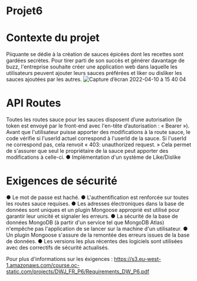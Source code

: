 # Projet6

# Contexte du projet
Piiquante se dédie à la création de sauces épicées dont les recettes sont gardées secrètes. Pour tirer parti de son succès et générer davantage de buzz, l'entreprise souhaite créer une application web dans laquelle les utilisateurs peuvent ajouter leurs sauces préférées et liker ou disliker les sauces ajoutées par les autres.
![Capture d’écran 2022-04-10 à 15 40 04](https://user-images.githubusercontent.com/94977490/171210646-2f99798d-0efd-4ffc-9f4e-cbb46edb572d.png)

# API Routes
Toutes les routes sauce pour les sauces disposent d’une autorisation (le token est envoyé par le front-end avec l'en-tête d’autorisation : « Bearer <token> »). Avant que l'utilisateur puisse apporter des modifications à la route sauce, le code vérifie si l'userId actuel correspond à l'userId de la sauce. Si l'userId ne correspond pas, cela renvoit « 403: unauthorized request. » 
Cela permet de s'assurer que seul le propriétaire de la sauce peut apporter des modifications à celle-ci.
● Implémentation d'un système de Like/Dislike
  
# Exigences de sécurité
● Le mot de passe est haché.
● L'authentification est renforcée sur toutes les routes sauce requises.
● Les adresses électroniques dans la base de données sont uniques et un
plugin Mongoose approprié est utilisé pour garantir leur unicité et signaler
les erreurs.
● La sécurité de la base de données MongoDB (à partir d'un service tel que
MongoDB Atlas) n'empêche pas l'application de se lancer sur la
machine d'un utilisateur.
● Un plugin Mongoose s'assure de la remontée des erreurs issues de la base
de données.
● Les versions les plus récentes des logiciels sont utilisées avec des correctifs
de sécurité actualisés.

Pour plus d'informations sur les éxigences : https://s3.eu-west-1.amazonaws.com/course.oc-static.com/projects/DWJ_FR_P6/Requirements_DW_P6.pdf
